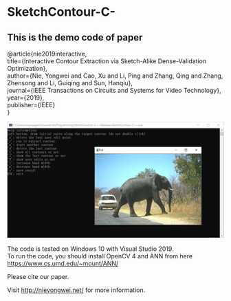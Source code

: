 # SketchContour-C-

This is the demo code of paper
---

@article{nie2019interactive,<br>
  title={Interactive Contour Extraction via Sketch-Alike Dense-Validation Optimization},<br>
  author={Nie, Yongwei and Cao, Xu and Li, Ping and Zhang, Qing and Zhang, Zhensong and Li, Guiqing and Sun, Hanqiu},<br>
  journal={IEEE Transactions on Circuits and Systems for Video Technology},<br>
  year={2019},<br>
  publisher={IEEE}<br>
}<br>


![screenshot](https://github.com/nieyongwei/SketchContour-C-/blob/master/SketchContour-C%2B%2B/screen.png)



The code is tested on Windows 10 with Visual Studio 2019.<br>
To run the code, you should install OpenCV 4 and ANN from here https://www.cs.umd.edu/~mount/ANN/<br>

Please cite our paper.

Visit http://nieyongwei.net/ for more information.
